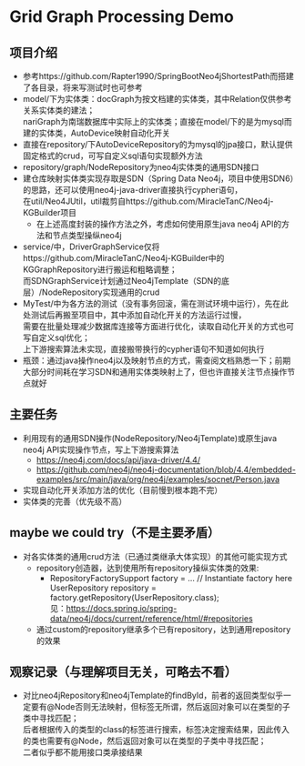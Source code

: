 # Grid Graph Processing Demo

## 项目介绍
+ 参考https://github.com/Rapter1990/SpringBootNeo4jShortestPath而搭建了各目录，将来写测试时也可参考
+ model/下为实体类：docGraph为按文档建的实体类，其中Relation仅供参考关系实体类的建法；\
nariGraph为南瑞数据库中实际上的实体类；直接在model/下的是为mysql而建的实体类，AutoDevice映射自动化开关
+ 直接在repository/下AutoDeviceRepository的为mysql的jpa接口，默认提供固定格式的crud，可写自定义sql语句实现额外方法
+ repository/graph/NodeRepository为neo4j实体类的通用SDN接口
+ 建仓库映射实体类实现存取是SDN（Spring Data Neo4j，项目中使用SDN6）的思路，还可以使用neo4j-java-driver直接执行cypher语句，\
在util/Neo4JUtil，util裁剪自https://github.com/MiracleTanC/Neo4j-KGBuilder项目
  + 在上述高度封装的操作方法之外，考虑如何使用原生java neo4j API的方法和节点类型操纵neo4j
+ service/中，DriverGraphService仅将https://github.com/MiracleTanC/Neo4j-KGBuilder中的KGGraphRepository进行搬运和粗略调整；\
而SDNGraphService计划通过Neo4jTemplate（SDN的底层）/NodeRepository实现通用的crud
+ MyTest/中为各方法的测试（没有事务回滚，需在测试环境中运行），先在此处测试后再搬至项目中，其中添加自动化开关的方法运行过慢，\
需要在批量处理减少数据库连接等方面进行优化，读取自动化开关的方式也可写自定义sql优化；\
上下游搜索算法未实现，直接搬带换行的cypher语句不知道如何执行
+ 瓶颈：通过java操作neo4j以及映射节点的方式，需查阅文档熟悉一下；前期大部分时间耗在学习SDN和通用实体类映射上了，但也许直接关注节点操作节点就好

## 主要任务
+ 利用现有的通用SDN操作(NodeRepository/Neo4jTemplate)或原生java neo4j API实现操作节点，写上下游搜索算法
  + https://neo4j.com/docs/api/java-driver/4.4/
  + https://github.com/neo4j/neo4j-documentation/blob/4.4/embedded-examples/src/main/java/org/neo4j/examples/socnet/Person.java
+ 实现自动化开关添加方法的优化（目前慢到根本跑不完）
+ 实体类的完善（优先级不高）

## maybe we could try（不是主要矛盾）
+ 对各实体类的通用crud方法（已通过类继承大体实现）的其他可能实现方式
  + repository创造器，达到使用所有repository操纵实体类的效果:
    + RepositoryFactorySupport factory = … // Instantiate factory here\
      UserRepository repository = factory.getRepository(UserRepository.class);\
      见：https://docs.spring.io/spring-data/neo4j/docs/current/reference/html/#repositories
  + 通过custom的repository继承多个已有repository，达到通用repository的效果

## 观察记录（与理解项目无关，可略去不看）
+ 对比neo4jRepository和neo4jTemplate的findById，前者的返回类型似乎一定要有@Node否则无法映射，但标签无所谓，然后返回对象可以在类型的子类中寻找匹配；\
后者根据传入的类型的class的标签进行搜索，标签决定搜索结果，因此传入的类也需要有@Node，然后返回对象可以在类型的子类中寻找匹配；\
二者似乎都不能用接口类承接结果


